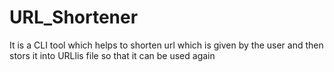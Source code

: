 # URL_Shortener
It is a CLI tool which helps to shorten url which is given by the user and then stors it into URLlis file so that it can be used again

